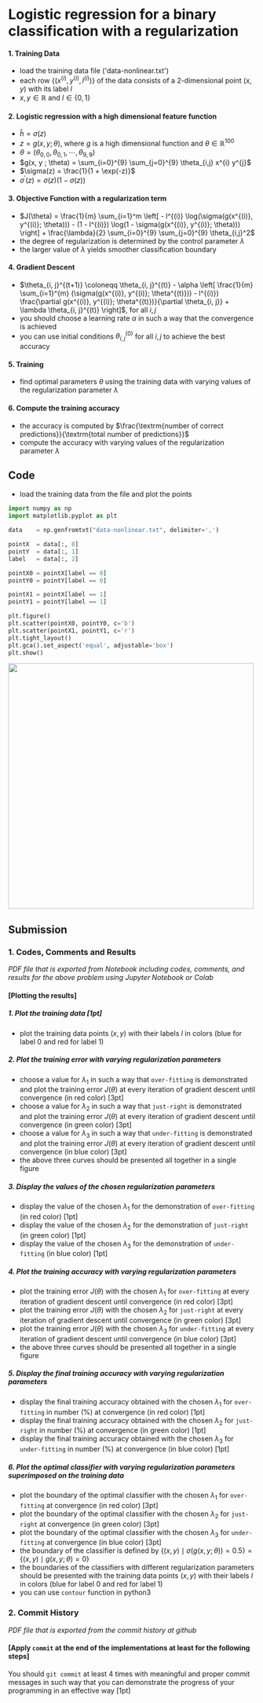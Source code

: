 # Logistic regression for a binary classification with a regularization

#### 1. Training Data

- load the training data file ('data-nonlinear.txt')
- each row $`\{ (x^{(i)}, y^{(i)}, l^{(i)}) \}`$ of the data consists of a 2-dimensional point $`(x, y)`$ with its label $`l`$
- $`x, y \in \mathbb{R}`$ and $`l \in \{0, 1\}`$

#### 2. Logistic regression with a high dimensional feature function

- $`\hat{h} = \sigma(z)`$ 
- $`z = g(x, y; \theta)`$, where $`g`$ is a high dimensional function and $`\theta \in \mathbb{R}^{100}`$
- $`\theta = (\theta_{0,0}, \theta_{0,1}, \cdots, \theta_{9,9})`$
- $`g(x, y ; \theta) = \sum_{i=0}^{9} \sum_{j=0}^{9} \theta_{i,j} x^{i} y^{j}`$
- $`\sigma(z) = \frac{1}{1 + \exp(-z)}`$
- $`\sigma^{\prime}(z) = \sigma(z) (1 - \sigma(z))`$

#### 3. Objective Function with a regularization term

- $`J(\theta) = \frac{1}{m} \sum_{i=1}^m \left[ - l^{(i)} \log(\sigma(g(x^{(i)}, y^{(i)}; \theta))) - (1 - l^{(i)}) \log(1 - \sigma(g(x^{(i)}, y^{(i)}; \theta))) \right] + \frac{\lambda}{2} \sum_{i=0}^{9} \sum_{j=0}^{9} \theta_{i,j}^2`$
- the degree of regularization is determined by the control parameter $`\lambda`$
- the larger value of $`\lambda`$ yields smoother classification boundary

#### 4. Gradient Descent

- $`\theta_{i, j}^{(t+1)} \coloneqq \theta_{i, j}^{(t)} - \alpha \left[ \frac{1}{m} \sum_{i=1}^{m} (\sigma(g(x^{(i)}, y^{(i)}; \theta^{(t)})) - l^{(i)}) \frac{\partial g(x^{(i)}, y^{(i)}; \theta^{(t)})}{\partial \theta_{i, j}} + \lambda \theta_{i, j}^{(t)} \right]`$, for all $`i, j`$
- you should choose a learning rate $`\alpha`$ in such a way that the convergence is achieved
- you can use initial conditions $`\theta_{i, j}^{(0)}`$ for all $`i, j`$ to achieve the best accuracy
 
#### 5. Training

- find optimal parameters $`\theta`$ using the training data with varying values of the regularization parameter $`\lambda`$

#### 6. Compute the training accuracy

- the accuracy is computed by $`\frac{\textrm{number of correct predictions}}{\textrm{total number of predictions}}`$
- compute the accuracy with varying values of the regularization parameter $`\lambda`$

## Code

- load the training data from the file and plot the points

``` python
import numpy as np
import matplotlib.pyplot as plt

data    = np.genfromtxt("data-nonlinear.txt", delimiter=',')

pointX  = data[:, 0]
pointY  = data[:, 1]
label   = data[:, 2]

pointX0 = pointX[label == 0]
pointY0 = pointY[label == 0]

pointX1 = pointX[label == 1]
pointY1 = pointY[label == 1]

plt.figure()
plt.scatter(pointX0, pointY0, c='b')
plt.scatter(pointX1, pointY1, c='r')
plt.tight_layout()
plt.gca().set_aspect('equal', adjustable='box')
plt.show()
```

<img src="data-nonlinear.png"  width="500">

## Submission

### 1. Codes, Comments and Results

_PDF file that is exported from Notebook including codes, comments, and results for the above problem using Jupyter Notebook or Colab_

#### [Plotting the results]

##### 1. Plot the training data [1pt]
- plot the training data points $`(x, y)`$ with their labels $`l`$ in colors (blue for label 0 and red for label 1)

##### 2. Plot the training error with varying regularization parameters
- choose a value for $`\lambda_1`$ in such a way that `over-fitting` is demonstrated and plot the training error $`J(\theta)`$ at every iteration of gradient descent until convergence (in red color) [3pt]
- choose a value for $`\lambda_2`$ in such a way that `just-right` is demonstrated and plot the training error $`J(\theta)`$ at every iteration of gradient descent until convergence (in green color) [3pt]
- choose a value for $`\lambda_3`$ in such a way that `under-fitting` is demonstrated and plot the training error $`J(\theta)`$ at every iteration of gradient descent until convergence (in blue color) [3pt]
- the above three curves should be presented all together in a single figure

##### 3. Display the values of the chosen regularization parameters
- display the value of the chosen $`\lambda_1`$ for the demonstration of `over-fitting` (in red color) [1pt]
- display the value of the chosen $`\lambda_2`$ for the demonstration of `just-right` (in green color) [1pt]
- display the value of the chosen $`\lambda_3`$ for the demonstration of `under-fitting` (in blue color) [1pt]

##### 4. Plot the training accuracy with varying regularization parameters
- plot the training error $`J(\theta)`$ with the chosen $`\lambda_1`$ for `over-fitting` at every iteration of gradient descent until convergence (in red color) [3pt]
- plot the training error $`J(\theta)`$ with the chosen $`\lambda_2`$ for `just-right` at every iteration of gradient descent until convergence (in green color) [3pt]
- plot the training error $`J(\theta)`$ with the chosen $`\lambda_3`$ for `under-fitting` at every iteration of gradient descent until convergence (in blue color) [3pt]
- the above three curves should be presented all together in a single figure

##### 5. Display the final training accuracy with varying regularization parameters
- display the final training accuracy obtained with the chosen $`\lambda_1`$ for `over-fitting` in number (%) at convergence (in red color) [1pt]
- display the final training accuracy obtained with the chosen $`\lambda_2`$ for `just-right` in number (%) at convergence (in green color) [1pt]
- display the final training accuracy obtained with the chosen $`\lambda_3`$ for `under-fitting` in number (%) at convergence (in blue color) [1pt]

##### 6. Plot the optimal classifier with varying regularization parameters superimposed on the training data
- plot the boundary of the optimal classifier with the chosen $`\lambda_1`$ for `over-fitting` at convergence (in red color) [3pt]
- plot the boundary of the optimal classifier with the chosen $`\lambda_2`$ for `just-right` at convergence (in green color) [3pt]
- plot the boundary of the optimal classifier with the chosen $`\lambda_3`$ for `under-fitting` at convergence (in blue color) [3pt]
- the boundary of the classifier is defined by $`\{ (x, y) \mid \sigma(g(x, y ; \theta)) = 0.5 \} = \{ (x, y) \mid g(x, y ; \theta) = 0 \}`$
- the boundaries of the classifiers with different regularization parameters should be presented with the training data points $`(x, y)`$ with their labels $`l`$ in colors (blue for label 0 and red for label 1)
- you can use `contour` function in python3

### 2. Commit History

_PDF file that is exported from the commit history at github_

#### [Apply `commit` at the end of the implementations at least for the following steps]

You should `git commit` at least 4 times with meaningful and proper commit messages in such way that you can demonstrate the progress of your programming in an effective way [1pt]